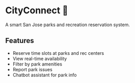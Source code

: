 # CityConnect 🌳
A smart San Jose parks and recreation reservation system.

## Features
- Reserve time slots at parks and rec centers
- View real-time availability
- Filter by park amenities
- Report park issues
- Chatbot assistant for park info
